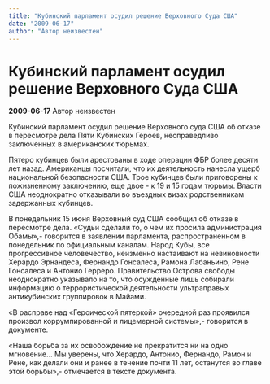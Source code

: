 ```yaml
---
title: "Кубинский парламент осудил решение Верховного Суда США"
date: "2009-06-17"
author: "Автор неизвестен"
---
```


# Кубинский парламент осудил решение Верховного Суда США

**2009-06-17** Автор неизвестен

Кубинский парламент осудил решение Верховного суда США об отказе в пересмотре дела Пяти Кубинских Героев, несправедливо заключенных в американских тюрьмах.

Пятеро кубинцев были арестованы в ходе операции ФБР более десяти лет назад. Американцы посчитали, что их деятельность нанесла ущерб национальной безопасности США. Трое кубинцев были приговорены к пожизненному заключению, еще двое - к 19 и 15 годам тюрьмы. Власти США неоднократно отказывали во въездных визах родственникам задержанных кубинцев.

В понедельник 15 июня Верховный суд США сообщил об отказе в пересмотре дела. «Судьи сделали то, о чем их просила администрация Обамы»,- говорится в заявлении парламента, распространенном в понедельник по официальным каналам. Народ Кубы, все прогрессивное человечество, неизменно настаивают на невиновности Херардо Эрнандеса, Фернандо Гонсалеса, Рамона Лабаньино, Рене Гонсалеса и Антонио Герреро. Правительство Острова свободы неоднократно указывало на то, что осужденные лишь собирали информацию о террористической деятельности ультраправых антикубинских группировок в Майами.

«В расправе над «Героической пятеркой» очередной раз проявился произвол коррумпированной и лицемерной системы»,- говорится в документе.

«Наша борьба за их освобождение не прекратится ни на одно мгновение... Мы уверены, что Херардо, Антонио, Фернандо, Рамон и Рене, как делали они и ранее в течение почти 11 лет, останутся во главе этой борьбы»,- отмечается в тексте документа.
